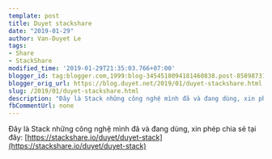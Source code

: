 ```yaml
---
template: post
title: Duyet stackshare
date: "2019-01-29"
author: Van-Duyet Le
tags:
- Share
- StackShare
modified_time: '2019-01-29T21:35:03.766+07:00'
blogger_id: tag:blogger.com,1999:blog-3454518094181460838.post-8589873121275851158
blogger_orig_url: https://blog.duyet.net/2019/01/duyet-stackshare.html
slug: /2019/01/duyet-stackshare.html
description: "Đây là Stack những công nghệ mình đã và đang dùng, xin phép chia sẻ tại đây: https://stackshare.io/duyet/duyet-stack"
fbCommentUrl: none
---
```


Đây là Stack những công nghệ mình đã và đang dùng, xin phép chia sẻ tại đây: [https://stackshare.io/duyet/duyet-stack](https://stackshare.io/duyet/duyet-stack)


<a data-layers="1,2,3,4" data-stack-embed="true" data-theme="light" frameborder="0" href="https://embed.stackshare.io/stacks/embed/9cb2b71c984d63"></a>    <script async="" charset="utf-8" src="https://cdn1.stackshare.io/javascripts/client-code.js"></script><br /><br />